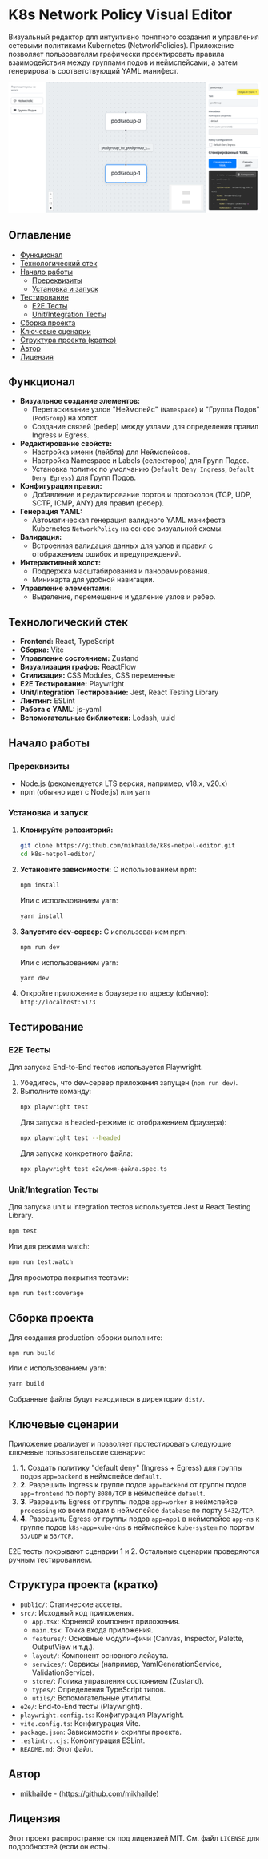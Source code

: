 # K8s Network Policy Visual Editor

Визуальный редактор для интуитивно понятного создания и управления сетевыми политиками Kubernetes (NetworkPolicies). Приложение позволяет пользователям графически проектировать правила взаимодействия между группами подов и неймспейсами, а затем генерировать соответствующий YAML манифест.

![K8s Network Policy Visual Editor Screenshot](docs/images/app-screenshot.png)

## Оглавление

- [Функционал](#функционал)
- [Технологический стек](#технологический-стек)
- [Начало работы](#начало-работы)
  - [Пререквизиты](#пререквизиты)
  - [Установка и запуск](#установка-и-запуск)
- [Тестирование](#тестирование)
  - [E2E Тесты](#e2e-тесты)
  - [Unit/Integration Тесты](#unitintegration-тесты)
- [Сборка проекта](#сборка-проекта)
- [Ключевые сценарии](#ключевые-сценарии)
- [Структура проекта (кратко)](#структура-проекта-кратко)
- [Автор](#автор)
- [Лицензия](#лицензия)

## Функционал

*   **Визуальное создание элементов:**
    *   Перетаскивание узлов "Неймспейс" (`Namespace`) и "Группа Подов" (`PodGroup`) на холст.
    *   Создание связей (ребер) между узлами для определения правил Ingress и Egress.
*   **Редактирование свойств:**
    *   Настройка имени (лейбла) для Неймспейсов.
    *   Настройка Namespace и Labels (селекторов) для Групп Подов.
    *   Установка политик по умолчанию (`Default Deny Ingress`, `Default Deny Egress`) для Групп Подов.
*   **Конфигурация правил:**
    *   Добавление и редактирование портов и протоколов (TCP, UDP, SCTP, ICMP, ANY) для правил (ребер).
*   **Генерация YAML:**
    *   Автоматическая генерация валидного YAML манифеста Kubernetes `NetworkPolicy` на основе визуальной схемы.
*   **Валидация:**
    *   Встроенная валидация данных для узлов и правил с отображением ошибок и предупреждений.
*   **Интерактивный холст:**
    *   Поддержка масштабирования и панорамирования.
    *   Миникарта для удобной навигации.
*   **Управление элементами:**
    *   Выделение, перемещение и удаление узлов и ребер.

## Технологический стек

*   **Frontend:** React, TypeScript
*   **Сборка:** Vite
*   **Управление состоянием:** Zustand
*   **Визуализация графов:** ReactFlow
*   **Стилизация:** CSS Modules, CSS переменные
*   **E2E Тестирование:** Playwright
*   **Unit/Integration Тестирование:** Jest, React Testing Library
*   **Линтинг:** ESLint
*   **Работа с YAML:** js-yaml
*   **Вспомогательные библиотеки:** Lodash, uuid

## Начало работы

### Пререквизиты

*   Node.js (рекомендуется LTS версия, например, v18.x, v20.x)
*   npm (обычно идет с Node.js) или yarn

### Установка и запуск

1.  **Клонируйте репозиторий:**
    ```bash
    git clone https://github.com/mikhailde/k8s-netpol-editor.git
    cd k8s-netpol-editor/
    ```

2.  **Установите зависимости:**
    С использованием npm:
    ```bash
    npm install
    ```
    Или с использованием yarn:
    ```bash
    yarn install
    ```

3.  **Запустите dev-сервер:**
    С использованием npm:
    ```bash
    npm run dev
    ```
    Или с использованием yarn:
    ```bash
    yarn dev
    ```

4.  Откройте приложение в браузере по адресу (обычно): `http://localhost:5173`

## Тестирование

### E2E Тесты

Для запуска End-to-End тестов используется Playwright.

1.  Убедитесь, что dev-сервер приложения запущен (`npm run dev`).
2.  Выполните команду:
    ```bash
    npx playwright test
    ```
    Для запуска в headed-режиме (с отображением браузера):
    ```bash
    npx playwright test --headed
    ```
    Для запуска конкретного файла:
    ```bash
    npx playwright test e2e/имя-файла.spec.ts
    ```

### Unit/Integration Тесты

Для запуска unit и integration тестов используется Jest и React Testing Library.
```bash
npm test
```
Или для режима watch:
```bash
npm run test:watch
```
Для просмотра покрытия тестами:
```bash
npm run test:coverage
```

## Сборка проекта

Для создания production-сборки выполните:
```bash
npm run build
```
Или с использованием yarn:
```bash
yarn build
```
Собранные файлы будут находиться в директории `dist/`.

## Ключевые сценарии

Приложение реализует и позволяет протестировать следующие ключевые пользовательские сценарии:

1.  **1.** Создать политику "default deny" (Ingress + Egress) для группы подов `app=backend` в неймспейсе `default`.
2.  **2.** Разрешить Ingress к группе подов `app=backend` от группы подов `app=frontend` по порту `8080/TCP` в неймспейсе `default`.
3.  **3.** Разрешить Egress от группы подов `app=worker` в неймспейсе `processing` ко всем подам в неймспейсе `database` по порту `5432/TCP`.
4.  **4.** Разрешить Egress от группы подов `app=app1` в неймспейсе `app-ns` к группе подов `k8s-app=kube-dns` в неймспейсе `kube-system` по портам `53/UDP` и `53/TCP`.

E2E тесты покрывают сценарии 1 и 2. Остальные сценарии проверяются ручным тестированием.

## Структура проекта (кратко)

*   `public/`: Статические ассеты.
*   `src/`: Исходный код приложения.
    *   `App.tsx`: Корневой компонент приложения.
    *   `main.tsx`: Точка входа приложения.
    *   `features/`: Основные модули-фичи (Canvas, Inspector, Palette, OutputView и т.д.).
    *   `layout/`: Компонент основного лейаута.
    *   `services/`: Сервисы (например, YamlGenerationService, ValidationService).
    *   `store/`: Логика управления состоянием (Zustand).
    *   `types/`: Определения TypeScript типов.
    *   `utils/`: Вспомогательные утилиты.
*   `e2e/`: End-to-End тесты (Playwright).
*   `playwright.config.ts`: Конфигурация Playwright.
*   `vite.config.ts`: Конфигурация Vite.
*   `package.json`: Зависимости и скрипты проекта.
*   `.eslintrc.cjs`: Конфигурация ESLint.
*   `README.md`: Этот файл.

## Автор

*   mikhailde - (https://github.com/mikhailde)

## Лицензия

Этот проект распространяется под лицензией MIT. См. файл `LICENSE` для подробностей (если он есть).

